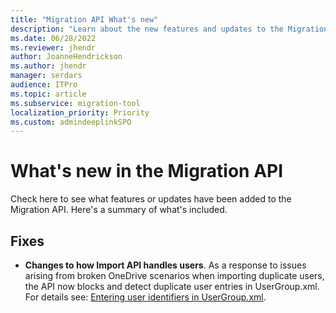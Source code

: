 ```yaml
---
title: "Migration API What's new"
description: "Learn about the new features and updates to the Migration API."
ms.date: 06/28/2022
ms.reviewer: jhendr
author: JoanneHendrickson
ms.author: jhendr
manager: serdars
audience: ITPro
ms.topic: article
ms.subservice: migration-tool
localization_priority: Priority
ms.custom: admindeeplinkSPO
---
```

# What's new in the Migration API

Check here to see what features or updates have been added to the Migration API. Here's a summary of what's included.

##  Fixes

- **Changes to how Import API handles users**. As a response to issues arising from broken OneDrive scenarios when importing duplicate users, the API now blocks and detect duplicate user entries in UserGroup.xml. For details see: [Entering user identifiers in UserGroup.xml](/sharepoint/dev/apis/migration-api-overview#entering-user-identifiers-in-usergroup.xml).
